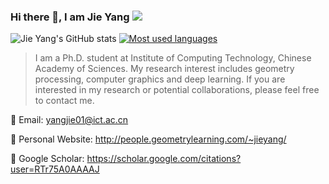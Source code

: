 ### Hi there 👋, I am Jie Yang <img src="https://profile-counter.glitch.me/tommaoer/count.svg" />


![Jie Yang's GitHub stats](https://github-readme-stats.vercel.app/api?username=tommaoer&show_icons=true&icon_color=805AD5&text_color=718096&bg_color=ffffff&hide_title=true&show_icons=true&count_private=true&hide=prs&theme=default)
[![Most used languages](https://github-readme-stats.vercel.app/api/top-langs/?username=tommaoer&&layout=compact)](https://github.com/anuraghazra/github-readme-stats)

> I am a Ph.D. student at Institute of Computing Technology, Chinese Academy of Sciences. My research interest includes geometry processing, computer graphics and deep learning. If you are interested in my research or potential collaborations, please feel free to contact me. 

💬 Email: yangjie01@ict.ac.cn

💬 Personal Website: http://people.geometrylearning.com/~jieyang/

💬 Google Scholar: https://scholar.google.com/citations?user=RTr75A0AAAAJ

<!--
<img align="right" src="https://github-readme-stats.vercel.app/api?username=tommaoer&show_icons=true&icon_color=805AD5&text_color=718096&bg_color=ffffff&hide_title=true" />
[![Top Langs](https://github-readme-stats.vercel.app/api/top-langs/?username=anuraghazra)](https://github.com/anuraghazra/github-readme-stats)
**tommaoer/tommaoer** is a ✨ _special_ ✨ repository because its `README.md` (this file) appears on your GitHub profile.

Here are some ideas to get you started:

- 🔭 I’m currently working on ...
- 🌱 I’m currently learning ...
- 👯 I’m looking to collaborate on ...
- 🤔 I’m looking for help with ...
- 💬 Ask me about ...
- 📫 How to reach me: ...
- 😄 Pronouns: ...
- ⚡ Fun fact: ...
-->
